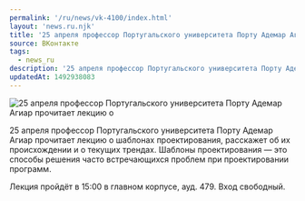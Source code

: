 ```yaml
---
permalink: '/ru/news/vk-4100/index.html'
layout: 'news.ru.njk'
title: '25 апреля профессор Португальского университета Порту Адемар Агиар прочитает лекцию о шаблонах'
source: ВКонтакте
tags:
  - news_ru
description: '25 апреля профессор Португальского университета Порту Адемар Агиар прочитает лекцию о'
updatedAt: 1492938083
---
```

![25 апреля профессор Португальского университета Порту Адемар Агиар прочитает лекцию о](https://sun9-43.userapi.com/impf/c637431/v637431481/5c631/-mM3CcehZe8.jpg?size=1280x720&quality=96&proxy=1&sign=f1e29fb4600c97525e51aaff9d006616&c_uniq_tag=6cCHRxICyMIIk5A9FigMWg9-sRMJUfl0oZs0MmtXpEo&type=album)

25 апреля профессор Португальского университета Порту Адемар Агиар прочитает лекцию о шаблонах проектирования, расскажет об их происхождении и о текущих трендах. Шаблоны проектирования — это способы решения часто встречающихся проблем при проектировании программ.

Лекция пройдёт в 15:00 в главном корпусе, ауд. 479. Вход свободный.

